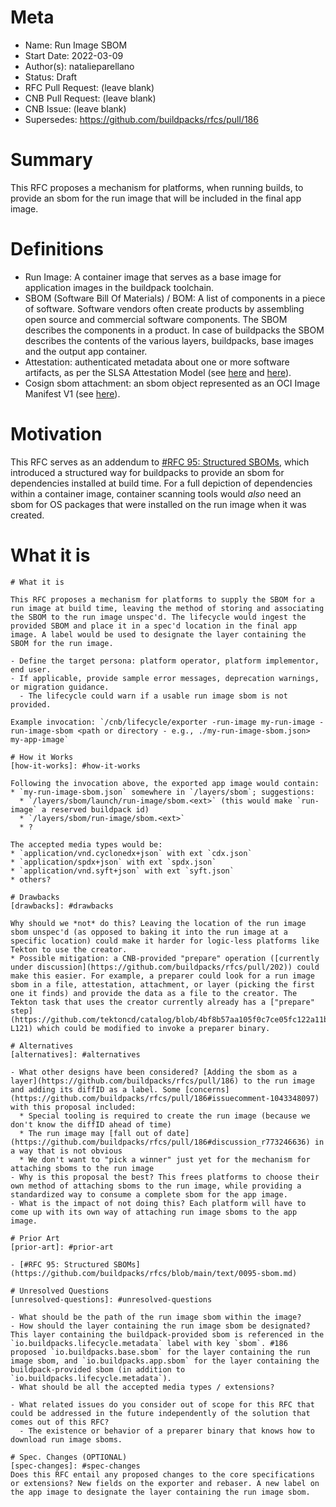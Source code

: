 # Meta
[meta]: #meta
- Name: Run Image SBOM
- Start Date: 2022-03-09
- Author(s): natalieparellano
- Status: Draft <!-- Acceptable values: Draft, Approved, On Hold, Superseded -->
- RFC Pull Request: (leave blank)
- CNB Pull Request: (leave blank)
- CNB Issue: (leave blank)
- Supersedes: https://github.com/buildpacks/rfcs/pull/186

# Summary
[summary]: #summary

This RFC proposes a mechanism for platforms, when running builds, to provide an sbom for the run image that will be included in the final app image.

# Definitions
[definitions]: #definitions

- Run Image: A container image that serves as a base image for application images in the buildpack toolchain.
- SBOM (Software Bill Of Materials) / BOM: A list of components in a piece of software. Software vendors often create products by assembling open source and commercial software components. The SBOM describes the components in a product. In case of buildpacks the SBOM describes the contents of the various layers, buildpacks, base images and the output app container.
- Attestation: authenticated metadata about one or more software artifacts, as per the SLSA Attestation Model (see [here](https://github.com/in-toto/attestation) and [here](https://github.com/sigstore/cosign#in-toto-attestations)).
- Cosign sbom attachment: an sbom object represented as an OCI Image Manifest V1 (see [here](https://github.com/sigstore/cosign/blob/main/specs/SBOM_SPEC.md)).

# Motivation
[motivation]: #motivation

This RFC serves as an addendum to [#RFC 95: Structured SBOMs](https://github.com/buildpacks/rfcs/blob/main/text/0095-sbom.md), which introduced a structured way for buildpacks to provide an sbom for dependencies installed at build time. For a full depiction of dependencies within a container image, container scanning tools would _also_ need an sbom for OS packages that were installed on the run image when it was created.

# What it is
[what-it-is]: #what-it-is

```suggestion
# What it is

This RFC proposes a mechanism for platforms to supply the SBOM for a run image at build time, leaving the method of storing and associating the SBOM to the run image unspec'd. The lifecycle would ingest the provided SBOM and place it in a spec'd location in the final app image. A label would be used to designate the layer containing the SBOM for the run image.

- Define the target persona: platform operator, platform implementor, end user.
- If applicable, provide sample error messages, deprecation warnings, or migration guidance.
  - The lifecycle could warn if a usable run image sbom is not provided.

Example invocation: `/cnb/lifecycle/exporter -run-image my-run-image -run-image-sbom <path or directory - e.g., ./my-run-image-sbom.json> my-app-image`

# How it Works
[how-it-works]: #how-it-works

Following the invocation above, the exported app image would contain:
* `my-run-image-sbom.json` somewhere in `/layers/sbom`; suggestions:
  * `/layers/sbom/launch/run-image/sbom.<ext>` (this would make `run-image` a reserved buildpack id)
  * `/layers/sbom/run-image/sbom.<ext>`
  * ?

The accepted media types would be:
* `application/vnd.cyclonedx+json` with ext `cdx.json`
* `application/spdx+json` with ext `spdx.json`
* `application/vnd.syft+json` with ext `syft.json`
* others?

# Drawbacks
[drawbacks]: #drawbacks

Why should we *not* do this? Leaving the location of the run image sbom unspec'd (as opposed to baking it into the run image at a specific location) could make it harder for logic-less platforms like Tekton to use the creator. 
* Possible mitigation: a CNB-provided "prepare" operation ([currently under discussion](https://github.com/buildpacks/rfcs/pull/202)) could make this easier. For example, a preparer could look for a run image sbom in a file, attestation, attachment, or layer (picking the first one it finds) and provide the data as a file to the creator. The Tekton task that uses the creator currently already has a ["prepare" step](https://github.com/tektoncd/catalog/blob/4bf8b57aa105f0c7ce05fc122a11b1b0d5822fcd/task/buildpacks/0.3/buildpacks.yaml#L70-L121) which could be modified to invoke a preparer binary.

# Alternatives
[alternatives]: #alternatives

- What other designs have been considered? [Adding the sbom as a layer](https://github.com/buildpacks/rfcs/pull/186) to the run image and adding its diffID as a label. Some [concerns](https://github.com/buildpacks/rfcs/pull/186#issuecomment-1043348097) with this proposal included:
  * Special tooling is required to create the run image (because we don't know the diffID ahead of time)
  * The run image may [fall out of date](https://github.com/buildpacks/rfcs/pull/186#discussion_r773246636) in a way that is not obvious
  * We don't want to "pick a winner" just yet for the mechanism for attaching sboms to the run image
- Why is this proposal the best? This frees platforms to choose their own method of attaching sboms to the run image, while providing a standardized way to consume a complete sbom for the app image.
- What is the impact of not doing this? Each platform will have to come up with its own way of attaching run image sboms to the app image.

# Prior Art
[prior-art]: #prior-art

- [#RFC 95: Structured SBOMs](https://github.com/buildpacks/rfcs/blob/main/text/0095-sbom.md)

# Unresolved Questions
[unresolved-questions]: #unresolved-questions

- What should be the path of the run image sbom within the image?
- How should the layer containing the run image sbom be designated? This layer containing the buildpack-provided sbom is referenced in the `io.buildpacks.lifecycle.metadata` label with key `sbom`. #186 proposed `io.buildpacks.base.sbom` for the layer containing the run image sbom, and `io.buildpacks.app.sbom` for the layer containing the buildpack-provided sbom (in addition to `io.buildpacks.lifecycle.metadata`).
- What should be all the accepted media types / extensions?

- What related issues do you consider out of scope for this RFC that could be addressed in the future independently of the solution that comes out of this RFC?
  - The existence or behavior of a preparer binary that knows how to download run image sboms.

# Spec. Changes (OPTIONAL)
[spec-changes]: #spec-changes
Does this RFC entail any proposed changes to the core specifications or extensions? New fields on the exporter and rebaser. A new label on the app image to designate the layer containing the run image sbom.
